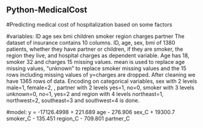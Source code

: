 ## Python-MedicalCost

#Predicting medical cost of hospitalization based on some factors

#variables:
ID	age	sex	bmi	children	smoker	region	charges	partner
The dataset of insurance contains 10 columns. ID, age, sex, bmi of 1380 patients, whether they have
partner or children, if they are smoker, the region they live, and hospital charges as dependent variable.
Age has 18, smoker 32 and charges 15 missing values.
mean is used to replace age missing values, “unknown” to replace smoker missing values and the 15
rows including missing values of y=charges are dropped. After cleaning we have 1365 rows of data.
Encoding on categorical variables, sex with 2 levels male=1, female=2, , partner with 2 levels yes=1,
no=0, smoker with 3 levels unknown=0, no=1, yes=2 and region with 4 levels northeast=1, northwest=2,
southeast=3 and southwest=4 is done.

#model:
y = -17126.4998 + 221.689 age - 276.906 sex_C + 19300.7 smoker_C - 135.451 region_C - 709.801 partner_C
